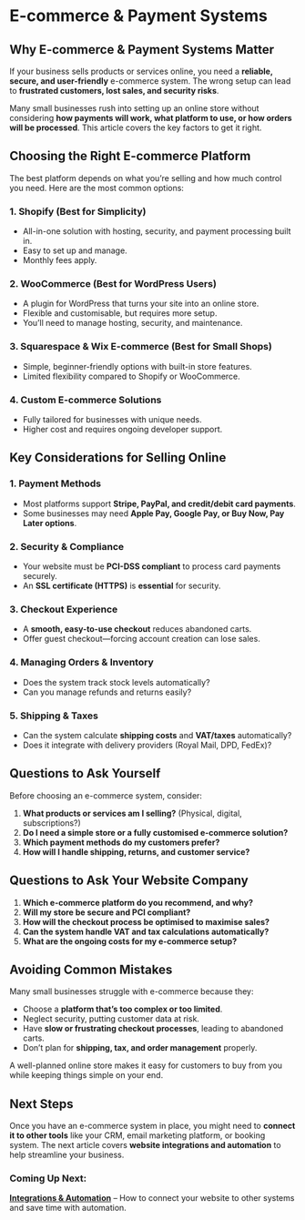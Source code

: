 # E-commerce & Payment Systems

## Why E-commerce & Payment Systems Matter

If your business sells products or services online, you need a **reliable,
secure, and user-friendly** e-commerce system. The wrong setup can lead to
**frustrated customers, lost sales, and security risks**. 

Many small businesses rush into setting up an online store without
considering **how payments will work, what platform to use, or how orders
will be processed**. This article covers the key factors to get it right.

## Choosing the Right E-commerce Platform

The best platform depends on what you’re selling and how much control you
need. Here are the most common options:

### **1. Shopify (Best for Simplicity)**
- All-in-one solution with hosting, security, and payment processing built in.
- Easy to set up and manage.
- Monthly fees apply.

### **2. WooCommerce (Best for WordPress Users)**
- A plugin for WordPress that turns your site into an online store.
- Flexible and customisable, but requires more setup.
- You’ll need to manage hosting, security, and maintenance.

### **3. Squarespace & Wix E-commerce (Best for Small Shops)**
- Simple, beginner-friendly options with built-in store features.
- Limited flexibility compared to Shopify or WooCommerce.

### **4. Custom E-commerce Solutions**
- Fully tailored for businesses with unique needs.
- Higher cost and requires ongoing developer support.

## Key Considerations for Selling Online

### **1. Payment Methods**
- Most platforms support **Stripe, PayPal, and credit/debit card payments**.
- Some businesses may need **Apple Pay, Google Pay, or Buy Now, Pay Later options**.

### **2. Security & Compliance**
- Your website must be **PCI-DSS compliant** to process card payments securely.
- An **SSL certificate (HTTPS)** is **essential** for security.

### **3. Checkout Experience**
- A **smooth, easy-to-use checkout** reduces abandoned carts.
- Offer guest checkout—forcing account creation can lose sales.

### **4. Managing Orders & Inventory**
- Does the system track stock levels automatically?
- Can you manage refunds and returns easily?

### **5. Shipping & Taxes**
- Can the system calculate **shipping costs** and **VAT/taxes** automatically?
- Does it integrate with delivery providers (Royal Mail, DPD, FedEx)?

## Questions to Ask Yourself

Before choosing an e-commerce system, consider:

1. **What products or services am I selling?** (Physical, digital, subscriptions?)
2. **Do I need a simple store or a fully customised e-commerce solution?**
3. **Which payment methods do my customers prefer?**
4. **How will I handle shipping, returns, and customer service?**

## Questions to Ask Your Website Company

1. **Which e-commerce platform do you recommend, and why?**
2. **Will my store be secure and PCI compliant?**
3. **How will the checkout process be optimised to maximise sales?**
4. **Can the system handle VAT and tax calculations automatically?**
5. **What are the ongoing costs for my e-commerce setup?**

## Avoiding Common Mistakes

Many small businesses struggle with e-commerce because they:
- Choose a **platform that’s too complex or too limited**.
- Neglect security, putting customer data at risk.
- Have **slow or frustrating checkout processes**, leading to abandoned carts.
- Don’t plan for **shipping, tax, and order management** properly.

A well-planned online store makes it easy for customers to buy from you while
keeping things simple on your end.

## Next Steps

Once you have an e-commerce system in place, you might need to **connect it to
other tools** like your CRM, email marketing platform, or booking system. The
next article covers **website integrations and automation** to help
streamline your business.

### Coming Up Next:
**[Integrations & Automation](../integrations/)** – How to connect your website to other
systems and save time with automation.

